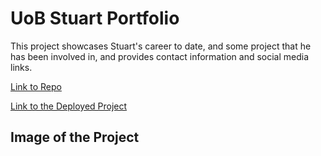 # UoB Stuart Portfolio

This project showcases Stuart's career to date, and some project that he has been involved in, and provides contact information and social media links. 

<a href="https://github.com/ucstuart/uob-portfolio" title="Link to Repo" alt="Link to Repo">Link to Repo</a>

<a href="https://ucstuart.github.io/uob-portfolio/" title="Link to the Deployed Project" alt="Link to the Deployed Project">Link to the Deployed Project</a>

## Image of the Project

<a href="https://ucstuart.github.io/ucstuart/uob-portfolio/assetts/images/project.png" title="Project Image" alt="Project Image">


